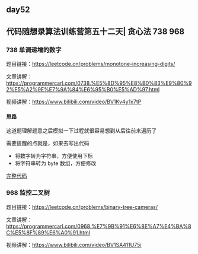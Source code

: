 ## day52

## 代码随想录算法训练营第五十二天| 贪心法 738 968

### 738 单调递增的数字

题目链接：https://leetcode.cn/problems/monotone-increasing-digits/

文章讲解：https://programmercarl.com/0738.%E5%8D%95%E8%B0%83%E9%80%92%E5%A2%9E%E7%9A%84%E6%95%B0%E5%AD%97.html

视频讲解：https://www.bilibili.com/video/BV1Kv4y1x7tP

#### 思路
这道题理解题意之后模拟一下过程就很容易想到从后往前来遍历了

需要提醒的点就是，如果去写出代码

- 将数字转为字符串，方便使用下标
- 将字符串转为 byte 数组，方便修改

[完整代码](https://github.com/hd2yao/leetcode/tree/master/training/day51/0738_monotone_increasing_digits.go)

### 968 监控二叉树

题目链接：https://leetcode.cn/problems/binary-tree-cameras/

文章讲解：https://programmercarl.com/0968.%E7%9B%91%E6%8E%A7%E4%BA%8C%E5%8F%89%E6%A0%91.html

视频讲解：https://www.bilibili.com/video/BV1SA411U75i